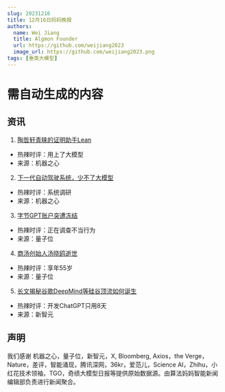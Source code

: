 ```yaml
---
slug: 20231216
title: 12月16日妈妈晚报
authors:
  name: Wei Jiang
  title: Algmon Founder
  url: https://github.com/weijiang2023
  image_url: https://github.com/weijiang2023.png
tags: [垂类大模型]
---
```


# 需自动生成的内容
## 资讯

1. [陶哲轩青睐的证明助手Lean](https://mp.weixin.qq.com/s/LB8iJ1FaOlnlCABApN1UpA)
* 热辣时评：用上了大模型
* 来源：机器之心

2. [下一代自动驾驶系统，少不了大模型](https://mp.weixin.qq.com/s/MtyitF5vJmKHmeJ-OxEIiA)
* 热辣时评：系统调研
* 来源：机器之心

3. [字节GPT账户突遭冻结](https://mp.weixin.qq.com/s/Se3-DNOtOGTZnWy3BTGX8g)
* 热辣时评：正在调查不当行为
* 来源：量子位

4. [商汤创始人汤晓鸥逝世](https://mp.weixin.qq.com/s/gr0xaFAj3VID16AlBf2SCg)
* 热辣时评：享年55岁
* 来源：量子位

5. [长文揭秘谷歌DeepMind等硅谷顶流如何诞生](https://mp.weixin.qq.com/s/37EtzbqdR0OlT12z0ahYAA)
* 热辣时评：开发ChatGPT只用8天
* 来源：新智元

## 声明

我们感谢 机器之心，量子位，新智元，X, Bloomberg, Axios，the Verge，Nature，差评，智能涌现，腾讯深网，36kr，爱范儿，Science AI，Zhihu，小红花技术领袖，TGO，奇绩大模型日报等提供原始数据源。由算法妈妈智能新闻编辑部负责进行新闻聚合。